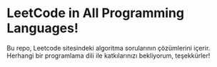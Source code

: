 # LeetCode in All Programming Languages!
Bu repo, Leetcode sitesindeki algoritma sorularının çözümlerini içerir. Herhangi bir programlama dili ile katkılarınızı bekliyorum, teşekkürler!

